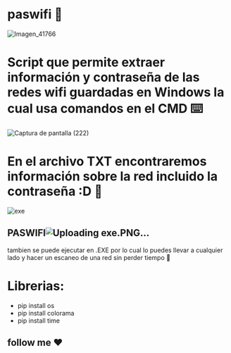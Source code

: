 # paswifi 👾

![Imagen_41766](https://user-images.githubusercontent.com/102563535/178401692-5f9b6942-27fe-496c-9859-0d454dc1406b.png)

# Script que permite extraer información y contraseña de las redes wifi guardadas en Windows la cual usa comandos en el CMD ⌨️
![Captura de pantalla (222)](https://user-images.githubusercontent.com/102563535/178405125-7ad6154b-b867-4847-a020-e727d22fb8c6.png)
# En el archivo TXT encontraremos información sobre la red incluido la contraseña :D 📃
![exe](https://user-images.githubusercontent.com/102563535/178414888-8ab09ba2-1251-4501-901f-b496c05f6a16.PNG)
## PASWIFI![Uploading exe.PNG…]()
 tambien se puede ejecutar en .EXE por lo cual lo puedes llevar a cualquier lado y hacer un escaneo de una red sin perder tiempo 🔌
# Librerias:
* pip install os
* pip install colorama
* pip install time
## follow me  ❤
